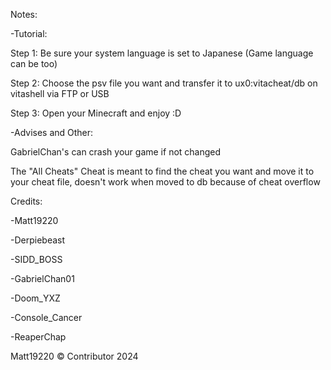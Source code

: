 Notes:

-Tutorial:

Step 1: Be sure your system language is set to Japanese (Game language can be too)

Step 2: Choose the psv file you want and transfer it to ux0:vitacheat/db on vitashell via FTP or USB

Step 3: Open your Minecraft and enjoy :D

-Advises and Other:

GabrielChan's can crash your game if not changed

The "All Cheats" Cheat is meant to find the cheat you want and move it to your cheat file, doesn't work when moved to db because of cheat overflow

Credits:

-Matt19220

-Derpiebeast

-SIDD_BOSS

-GabrielChan01

-Doom_YXZ

-Console_Cancer

-ReaperChap



Matt19220 © Contributor 2024
